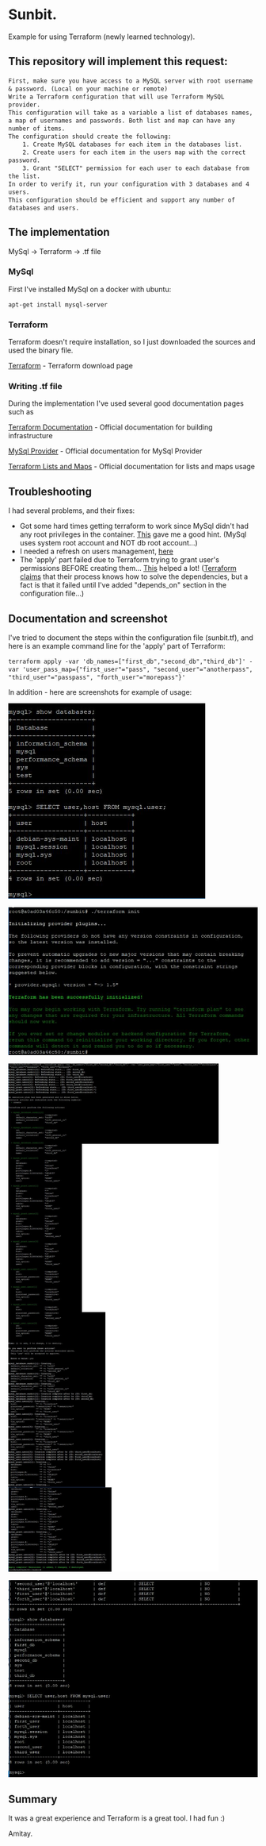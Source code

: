 # Sunbit.
Example for using Terraform (newly learned technology).

## This repository will implement this request:
```
First, make sure you have access to a MySQL server with root username & password. (Local on your machine or remote)
Write a Terraform configuration that will use Terraform MySQL provider.
This configuration will take as a variable a list of databases names, a map of usernames and passwords. Both list and map can have any number of items.
The configuration should create the following:
    1. Create MySQL databases for each item in the databases list.
    2. Create users for each item in the users map with the correct password.
    3. Grant "SELECT" permission for each user to each database from the list.
In order to verify it, run your configuration with 3 databases and 4 users.
This configuration should be efficient and support any number of databases and users.
```

## The implementation
MySql -> Terraform -> .tf file

### MySql
First I've installed MySql on a docker with ubuntu:
```
apt-get install mysql-server
```

### Terraform
Terraform doesn't require installation, so I just downloaded the sources and used the binary file.

[Terraform](https://www.terraform.io/downloads.html) - Terraform download page

### Writing .tf file
During the implementation I've used several good documentation pages such as

[Terraform Documentation](https://learn.hashicorp.com/terraform/getting-started/build) - Official documentation for building infrastructure

[MySql Provider](https://www.terraform.io/docs/providers/mysql/index.html) - Official documentation for MySql Provider

[Terraform Lists and Maps](https://learn.hashicorp.com/terraform/getting-started/variables) - Official documentation for lists and maps usage

## Troubleshooting
I had several problems, and their fixes:
* Got some hard times getting terraform to work since MySql didn't had any root privileges in the container. [This](https://stackoverflow.com/questions/39281594/error-1698-28000-access-denied-for-user-rootlocalhost) gave me a good hint. (MySql uses system root account and NOT db root account...)
* I needed a refresh on users management, [here](https://www.shellhacks.com/mysql-show-users-privileges-passwords/)
* The 'apply' part failed due to Terraform trying to grant user's permissions BEFORE creating them... [This](https://learn.hashicorp.com/terraform/getting-started/dependencies.html) helped a lot! ([Terraform claims](https://www.terraform.io/docs/configuration/load.html) that their process knows how to solve the dependencies, but a fact is that it failed until I've added "depends_on" section in the configuration file...)

## Documentation and screenshot
I've tried to document the steps within the configuration file (sunbit.tf), and here is an example command line for the 'apply' part of Terraform:
```
terraform apply -var 'db_names=["first_db","second_db","third_db"]' -var 'user_pass_map={"first_user"="pass", "second_user"="anotherpass", "third_user"="passpass", "forth_user"="morepass"}'
```
In addition - here are screenshots for example of usage:

![New Empty DB](/screenshots/empty_db.JPG)

![Terraform init](/screenshots/terraform_init.JPG)

![Terraform apply](/screenshots/terraform_apply.JPG)

![Full results DB](/screenshots/results_db.JPG)

## Summary
It was a great experience and Terraform is a great tool.
I had fun :)

Amitay.

